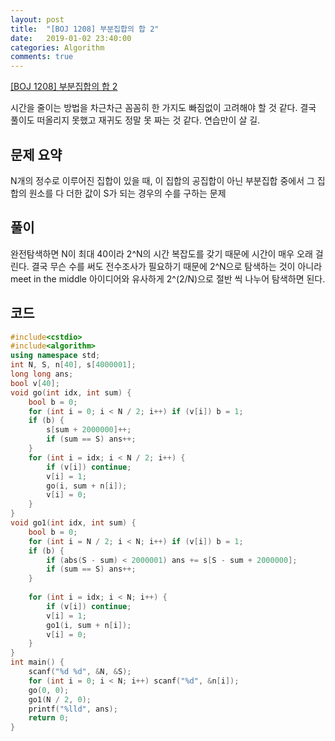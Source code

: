 ```yaml
---
layout: post
title:  "[BOJ 1208] 부분집합의 합 2"
date:   2019-01-02 23:40:00
categories: Algorithm
comments: true
---
```

[[BOJ 1208] 부분집합의 합 2](https://www.acmicpc.net/problem/1208)

시간을 줄이는 방법을 차근차근 꼼꼼히 한 가지도 빠짐없이 고려해야 할 것 같다.
결국 풀이도 떠올리지 못했고 재귀도 정말 못 짜는 것 같다.
연습만이 살 길.

## 문제 요약

N개의 정수로 이루어진 집합이 있을 때, 이 집합의 공집합이 아닌 부분집합 중에서 그 집합의 원소를 다 더한 값이 S가 되는 경우의 수를 구하는 문제 

## 풀이

완전탐색하면 N이 최대 40이라 2^N의 시간 복잡도를 갖기 때문에 시간이 매우 오래 걸린다.
결국 무슨 수를 써도 전수조사가 필요하기 때문에 2^N으로 탐색하는 것이 아니라 meet in the middle 아이디어와 유사하게 2^(2/N)으로 절반 씩 나누어 탐색하면 된다. 

## 코드

```C++
#include<cstdio>
#include<algorithm>
using namespace std;
int N, S, n[40], s[4000001];
long long ans;
bool v[40];
void go(int idx, int sum) {
	bool b = 0;
	for (int i = 0; i < N / 2; i++) if (v[i]) b = 1;
	if (b) {
		s[sum + 2000000]++;
		if (sum == S) ans++;
	}
	for (int i = idx; i < N / 2; i++) {
		if (v[i]) continue;
		v[i] = 1;
		go(i, sum + n[i]);
		v[i] = 0;
	}
}
void go1(int idx, int sum) {
	bool b = 0;
	for (int i = N / 2; i < N; i++) if (v[i]) b = 1;
	if (b) {
		if (abs(S - sum) < 2000001) ans += s[S - sum + 2000000];
		if (sum == S) ans++;
	}
	
	for (int i = idx; i < N; i++) {
		if (v[i]) continue;
		v[i] = 1;
		go1(i, sum + n[i]);
		v[i] = 0;
	}
}
int main() {
	scanf("%d %d", &N, &S);
	for (int i = 0; i < N; i++) scanf("%d", &n[i]);
	go(0, 0);
	go1(N / 2, 0);
	printf("%lld", ans);
	return 0;
}
```